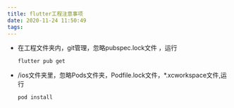 ```yaml
---
title: flutter工程注意事项
date: 2020-11-24 11:50:49
tags:
---
```


- 在工程文件夹内，git管理，忽略pubspec.lock文件 ，运行

  ```
  flutter pub get
  ```

- /ios文件夹里，忽略Pods文件夹，Podfile.lock文件，*.xcworkspace文件,运行

  ```
  pod install
  ```

